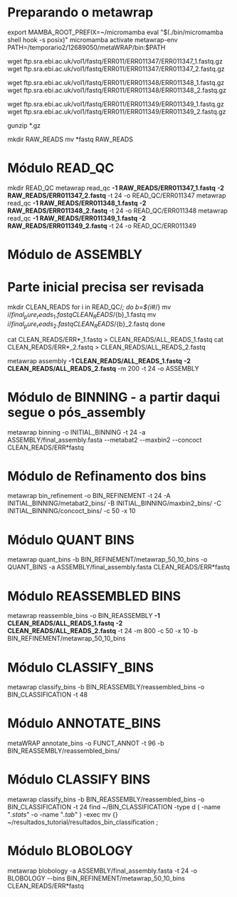 # Preparando o metawrap
export MAMBA_ROOT_PREFIX=~/micromamba
eval "$(./bin/micromamba shell hook -s posix)"
micromamba activate metawrap-env
PATH=/temporario2/12689050/metaWRAP/bin:$PATH

wget ftp.sra.ebi.ac.uk/vol1/fastq/ERR011/ERR011347/ERR011347_1.fastq.gz
wget ftp.sra.ebi.ac.uk/vol1/fastq/ERR011/ERR011347/ERR011347_2.fastq.gz

wget ftp.sra.ebi.ac.uk/vol1/fastq/ERR011/ERR011348/ERR011348_1.fastq.gz
wget ftp.sra.ebi.ac.uk/vol1/fastq/ERR011/ERR011348/ERR011348_2.fastq.gz

wget ftp.sra.ebi.ac.uk/vol1/fastq/ERR011/ERR011349/ERR011349_1.fastq.gz
wget ftp.sra.ebi.ac.uk/vol1/fastq/ERR011/ERR011349/ERR011349_2.fastq.gz

gunzip *.gz

mkdir RAW_READS
mv *fastq RAW_READS

# Módulo READ_QC
mkdir READ_QC
metawrap read_qc **-1 RAW_READS/ERR011347_1.fastq** **-2 RAW_READS/ERR011347_2.fastq** -t 24 -o READ_QC/ERR011347
metawrap read_qc **-1 RAW_READS/ERR011348_1.fastq** **-2 RAW_READS/ERR011348_2.fastq** -t 24 -o READ_QC/ERR011348
metawrap read_qc **-1 RAW_READS/ERR011349_1.fastq** **-2 RAW_READS/ERR011349_2.fastq** -t 24 -o READ_QC/ERR011349

# Módulo de ASSEMBLY
# Parte inicial precisa ser revisada
mkdir CLEAN_READS
for i in READ_QC/*; do 
	b=${i#*/}
	mv ${i}/final_pure_reads_1.fastq CLEAN_READS/${b}_1.fastq
	mv ${i}/final_pure_reads_2.fastq CLEAN_READS/${b}_2.fastq
done

cat CLEAN_READS/ERR*_1.fastq > CLEAN_READS/ALL_READS_1.fastq
cat CLEAN_READS/ERR*_2.fastq > CLEAN_READS/ALL_READS_2.fastq

metawrap assembly **-1 CLEAN_READS/ALL_READS_1.fastq** **-2 CLEAN_READS/ALL_READS_2.fastq** -m 200 -t 24 -o ASSEMBLY

# Módulo de BINNING - a partir daqui segue o pós_assembly
metawrap binning -o INITIAL_BINNING -t 24 -a ASSEMBLY/final_assembly.fasta --metabat2 --maxbin2 --concoct CLEAN_READS/ERR*fastq

# Módulo de Refinamento dos bins
metawrap bin_refinement -o BIN_REFINEMENT -t 24 -A INITIAL_BINNING/metabat2_bins/ -B INITIAL_BINNING/maxbin2_bins/ -C INITIAL_BINNING/concoct_bins/ -c 50 -x 10

# Módulo QUANT BINS
metawrap quant_bins -b BIN_REFINEMENT/metawrap_50_10_bins -o QUANT_BINS -a ASSEMBLY/final_assembly.fasta CLEAN_READS/ERR*fastq

# Módulo REASSEMBLED BINS
metawrap reassemble_bins -o BIN_REASSEMBLY **-1 CLEAN_READS/ALL_READS_1.fastq** **-2 CLEAN_READS/ALL_READS_2.fastq** -t 24 -m 800 -c 50 -x 10 -b BIN_REFINEMENT/metawrap_50_10_bins

# Módulo CLASSIFY_BINS
metawrap classify_bins -b BIN_REASSEMBLY/reassembled_bins -o BIN_CLASSIFICATION -t 48

# Módulo ANNOTATE_BINS
metaWRAP annotate_bins -o FUNCT_ANNOT -t 96 -b BIN_REASSEMBLY/reassembled_bins/

# Módulo CLASSIFY BINS
metawrap classify_bins -b BIN_REASSEMBLY/reassembled_bins -o BIN_CLASSIFICATION -t 24
find ~/BIN_CLASSIFICATION -type d \( -name "*.stats*" -o -name "*.tab*" \) -exec mv {} ~/resultados_tutorial/resultados_bin_classification \;

# Módulo BLOBOLOGY 
metawrap blobology -a ASSEMBLY/final_assembly.fasta -t 24 -o BLOBOLOGY --bins BIN_REFINEMENT/metawrap_50_10_bins CLEAN_READS/ERR*fastq
